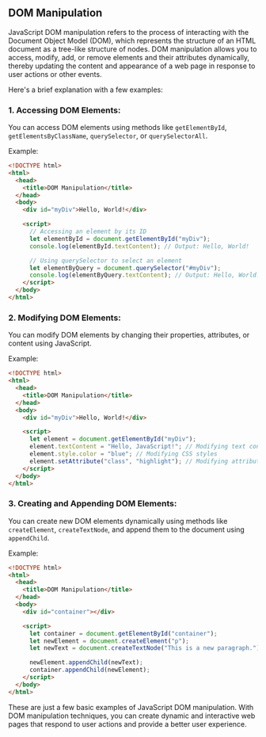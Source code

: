## DOM Manipulation

JavaScript DOM manipulation refers to the process of interacting with the Document Object Model (DOM), which represents the structure of an HTML document as a tree-like structure of nodes. DOM manipulation allows you to access, modify, add, or remove elements and their attributes dynamically, thereby updating the content and appearance of a web page in response to user actions or other events.

Here's a brief explanation with a few examples:

### 1. Accessing DOM Elements:

You can access DOM elements using methods like `getElementById`, `getElementsByClassName`, `querySelector`, or `querySelectorAll`.

Example:

```html
<!DOCTYPE html>
<html>
  <head>
    <title>DOM Manipulation</title>
  </head>
  <body>
    <div id="myDiv">Hello, World!</div>

    <script>
      // Accessing an element by its ID
      let elementById = document.getElementById("myDiv");
      console.log(elementById.textContent); // Output: Hello, World!

      // Using querySelector to select an element
      let elementByQuery = document.querySelector("#myDiv");
      console.log(elementByQuery.textContent); // Output: Hello, World!
    </script>
  </body>
</html>
```

### 2. Modifying DOM Elements:

You can modify DOM elements by changing their properties, attributes, or content using JavaScript.

Example:

```html
<!DOCTYPE html>
<html>
  <head>
    <title>DOM Manipulation</title>
  </head>
  <body>
    <div id="myDiv">Hello, World!</div>

    <script>
      let element = document.getElementById("myDiv");
      element.textContent = "Hello, JavaScript!"; // Modifying text content
      element.style.color = "blue"; // Modifying CSS styles
      element.setAttribute("class", "highlight"); // Modifying attributes
    </script>
  </body>
</html>
```

### 3. Creating and Appending DOM Elements:

You can create new DOM elements dynamically using methods like `createElement`, `createTextNode`, and append them to the document using `appendChild`.

Example:

```html
<!DOCTYPE html>
<html>
  <head>
    <title>DOM Manipulation</title>
  </head>
  <body>
    <div id="container"></div>

    <script>
      let container = document.getElementById("container");
      let newElement = document.createElement("p");
      let newText = document.createTextNode("This is a new paragraph.");

      newElement.appendChild(newText);
      container.appendChild(newElement);
    </script>
  </body>
</html>
```

These are just a few basic examples of JavaScript DOM manipulation. With DOM manipulation techniques, you can create dynamic and interactive web pages that respond to user actions and provide a better user experience.
